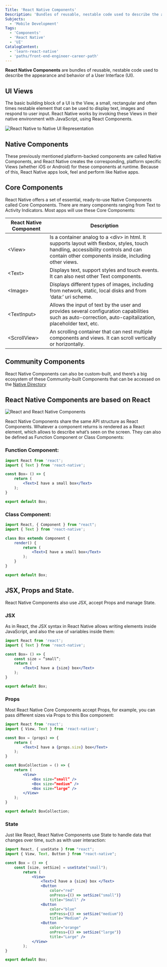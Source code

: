```yaml
---
Title: 'React Native Components'
Description: 'Bundles of reusable, nestable code used to describe the appearance and behavior of a UI.'
Subjects:
  - 'Mobile Development'
Tags:
  - 'Components'
  - 'React Native'
  - 'UI'
CatalogContent:
  - 'learn-react-native'
  - 'paths/front-end-engineer-career-path'
---
```


**React Native Components** are bundles of reusable, nestable code used to describe the appearance and behavior of a User Interface (UI).

## UI Views

The basic building block of a UI is the View, a small, rectangular and often times nestable element that can be used to display text, images and respond to user input. React Native works by invoking these Views in their native environment with JavaScript, using React Components.

![React Native to Native UI Representation](https://github.com/Codecademy/docs/tree/main/media/react_native_UI_Views.png)

## Native Components

These previously mentioned platform-backed components are called Native Components, and React Native creates the corresponding, platform specific Views (whether iOS or Android) for these components at runtime. Because of this, React Native apps look, feel and perform like Native apps.

## Core Components

React Native offers a set of essential, ready-to-use Native Components called Core Components. There are many components ranging from Text to Activity Indicators. Most apps will use these Core Components:

| React Native Component | Description | 
| --- | --- |
| \<View> | Is a container analog to a \<div> in html. It supports layout with flexbox, styles, touch handling, accessibility controls and can contain other components inside, including other views. | 
| \<Text> | Displays text, support styles and touch events. It can also nest other Text components. | 
| \<Image> | Displays different types of images, including from network, static, local disks and from ‘data:’ uri scheme. | 
| \<TextInput> | Allows the input of text by the user and provides several configuration capabilities such as auto-correction, auto-capitalization, placeholder text, etc. |
|\<ScrollView> | An scrolling container that can nest multiple components and views. It can scroll vertically or horizontally. |

## Community Components

React Native Components can also be custom-built, and there’s a big ecosystem of these Community-built Components that can be accessed on the [Native Directory](https://reactnative.directory/)

## React Native Components are based on React

![React and React Native Components](https://github.com/Codecademy/docs/tree/main/media/react_react_native_components.png)

React Native Components share the same API structure as React Components. Whatever a component returns is rendered as a React element, which allows to describe what’s seen on the screen. They can also be defined as Function Component or Class Components:

### Function Component:

```jsx
import React from 'react';
import { Text } from 'react-native';

const Box= () => {
    return (
        <Text>I have a small box</Text>
    );
}

export default Box;
```
    
### Class Component:

```jsx
import React, { Component } from "react";
import { Text } from 'react-native';

class Box extends Component {
    render() {
        return (
            <Text>I have a small box</Text>
        );
    }
}

export default Box;
```
	
## JSX, Props and State.

React Native Components also use JSX, accept Props and manage State.

### JSX

As in React, the JSX syntax in React Native allows writing elements inside JavaScript, and also the use of variables inside them:

```jsx
import React from 'react';
import { Text } from 'react-native';

const Box= () => {
    const size = “small”;
    return (	
        <Text>I have a {size} box</Text>
    );
}

export default Box;
```
	
### Props

Most React Native Core Components accept Props, for example, you can pass different sizes via Props to this Box component:

```jsx
import React from 'react';
import { View, Text } from 'react-native';

const Box = (props) => {
    return (
        <Text>I have a {props.size} box</Text>
    );
}

const BoxCollection = () => {
    return (
        <View>
            <Box size=“small” />
            <Box size=“medium” />
            <Box size=“large” />
        </View>
    );
}

export default BoxCollection;
```
	
### State

Just like React, React Native Components use State to handle data that changes over time, such as with user interaction:

```jsx
import React, { useState } from "react";
import { View, Text, Button } from "react-native";

const Box = () => {
    const [size, setSize] = useState("small");
        return (
            <View>
                <Text>I have a {size} box </Text>
                <Button
                    color="red"
                    onPress={() => setSize("small")}
                    title="Small" />
                <Button
                    color="blue"
                    onPress={() => setSize("medium")}
                    title="Medium" />
                <Button
                    color="orange"
                    onPress={() => setSize("large")}
                    title="Large" />
            </View>
        );
}

export default Box;
```
